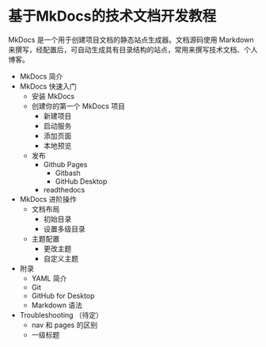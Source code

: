 # 基于MkDocs的技术文档开发教程

MkDocs 是一个用于创建项目文档的静态站点生成器。文档源码使用 Markdown 来撰写，经配置后，可自动生成具有目录结构的站点，常用来撰写技术文档、个人博客。

- MkDocs 简介
- MkDocs 快速入门
  - 安装 MkDocs
  - 创建你的第一个 MkDocs 项目
    - 新建项目
    - 启动服务
    - 添加页面
    - 本地预览
  - 发布
    - Github Pages
      - Gitbash
      - GitHub Desktop
    - readthedocs
- MkDocs 进阶操作
  - 文档布局
    - 初始目录
    - 设置多级目录
  - 主题配置
    - 更改主题
    - 自定义主题
- 附录
  - YAML 简介
  - Git
  - GitHub for Desktop
  - Markdown 语法
- Troubleshooting （待定）
  - nav 和 pages 的区别
  - 一级标题
